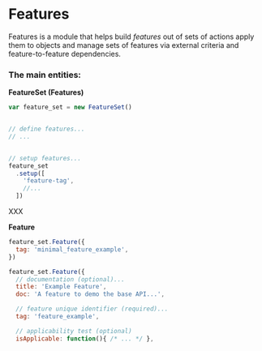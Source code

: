 # Features

Features is a module that helps build _features_ out of sets of actions
apply them to objects and manage sets of features via external criteria
and feature-to-feature dependencies.


### The main entities:

**FeatureSet (Features)**

```javascript
var feature_set = new FeatureSet()


// define features...
// ...


// setup features...
feature_set
  .setup([
    'feature-tag',
    //...
  ])
```

XXX


**Feature**
```javascript
feature_set.Feature({
  tag: 'minimal_feature_example',
})

feature_set.Feature({
  // documentation (optional)...
  title: 'Example Feature',
  doc: 'A feature to demo the base API...',

  // feature unique identifier (required)...
  tag: 'feature_example',

  // applicability test (optional)
  isApplicable: function(){ /* ... */ },

  // feature load priority (optional)
  priority: 'medium',

  // list of feature tags to load if available (optional)
  suggested: [],

  // list of feature tags required to load before this feature (optional)
  depends: [],

  // Exclusive tag (optional)
  // NOTE: a feature can be a member of more than one exclusive group,
  //	to list more than one use an Array...
  exclusive: 'Example',

  // feature configuration (optional)
  // NOTE: if not present here this will be taken from .actions.config
  // NOTE: this takes priority over .actions.config, it is not recommended
  //	to define both.
  config: {
    option: 'value',
    // ...
  },

  // actions (optional)
  actions: Actions({
    // alternative configuration location...
    config: {
		// ...
	}
    // ...
  })

  // action handlers (optional)
  handlers: [
    ['action.pre', function(){ /* ... */ }],
    // ...
  ] 
})
```

XXX



**Meta-features**  
```javascript
// meta-feature...
feature_set.Feature('meta-feature-tag', [
  'suggested-feature-tag',
  'other-suggested-feature-tag',
  // ...
])
```

XXX



<!-- vim:set ts=4 sw=4 spell : -->

